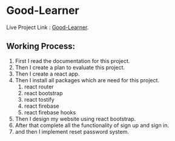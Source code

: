 # Good-Learner

Live Project Link : [Good-Learner](https://good-learner-dd2ec.web.app/).

## Working Process:

1. First I read the documentation for this project.
2. Then I create a plan to evaluate this project.
3. Then I create a react app.
4. Then I install all packages which are need for this project.
   1. react router
   2. react bootstrap
   3. react tostify
   4. react firebase
   5. react firebase hooks
5. Then I design my website using react bootstrap.
6. After that complete all the functionality of sign up and sign in.
7. and then I implement reset password system.
